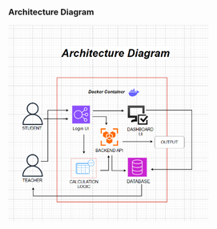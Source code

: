 ### Architecture Diagram

<img src="./Images/Architecture Diagram.png" alt="Flow Diagram" width="400"/>
